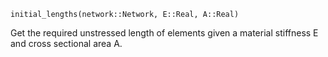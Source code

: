 ```
initial_lengths(network::Network, E::Real, A::Real)
```

Get the required unstressed length of elements given a material stiffness E and cross sectional area A.
